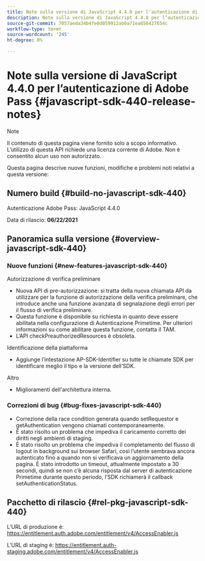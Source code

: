 ```yaml
---
title: Note sulla versione di JavaScript 4.4.0 per l’autenticazione di Adobe Pass
description: Note sulla versione di JavaScript 4.4.0 per l’autenticazione di Adobe Pass
source-git-commit: 7057aeda34b4fe0d059912ab0a71ea856427654c
workflow-type: tm+mt
source-wordcount: '245'
ht-degree: 0%

---
```


# Note sulla versione di JavaScript 4.4.0 per l’autenticazione di Adobe Pass {#javascript-sdk-440-release-notes}

>[!NOTE]
>
>Il contenuto di questa pagina viene fornito solo a scopo informativo. L’utilizzo di questa API richiede una licenza corrente di Adobe. Non è consentito alcun uso non autorizzato.

Questa pagina descrive nuove funzioni, modifiche e problemi noti relativi a questa versione:

## Numero build {#build-no-javascript-sdk-440}

Autenticazione Adobe Pass: JavaScript 4.4.0

Data di rilascio: **06/22/2021**


## Panoramica sulla versione {#overview-javascript-sdk-440}

### Nuove funzioni {#new-features-javascript-sdk-440}

Autorizzazione di verifica preliminare

* Nuova API di pre-autorizzazione: si tratta della nuova chiamata API da utilizzare per la funzione di autorizzazione della verifica preliminare, che introduce anche una funzione avanzata di segnalazione degli errori per il flusso di verifica preliminare.
* Questa funzione è disponibile su richiesta in quanto deve essere abilitata nella configurazione di Autenticazione Primetime. Per ulteriori informazioni su come abilitare questa funzione, contatta il TAM.
* L’API checkPreauthorizedResources è obsoleta.

Identificazione della piattaforma

* Aggiunge l’intestazione AP-SDK-Identifier su tutte le chiamate SDK per identificare meglio il tipo e la versione dell’SDK.

Altro

* Miglioramenti dell&#39;architettura interna.


### Correzioni di bug {#bug-fixes-javascript-sdk-440}

* Correzione della race condition generata quando setRequestor e getAuthentication vengono chiamati contemporaneamente.
* È stato risolto un problema che impediva il caricamento corretto dei diritti negli ambienti di staging.
* È stato risolto un problema che impediva il completamento del flusso di logout in background sui browser Safari, così l’utente sembrava ancora autenticato fino a quando non si verificava un aggiornamento della pagina. È stato introdotto un timeout, attualmente impostato a 30 secondi, quindi se non c’è alcuna risposta dal server di autenticazione Primetime durante questo periodo, l’SDK richiamerà il callback setAuthenticationStatus.

## Pacchetto di rilascio {#rel-pkg-javascript-sdk-440}

L’URL di produzione è: https://entitlement.auth.adobe.com/entitlement/v4/AccessEnabler.js

L’URL di staging è: https://entitlement.auth-staging.adobe.com/entitlement/v4/AccessEnabler.js
